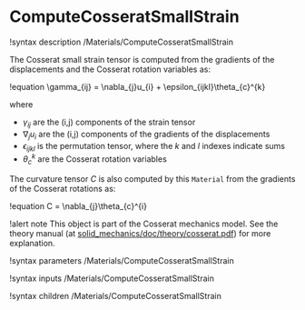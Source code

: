 # ComputeCosseratSmallStrain

!syntax description /Materials/ComputeCosseratSmallStrain

The Cosserat small strain tensor is computed from the gradients of the displacements and
the Cosserat rotation variables as:

!equation
\gamma_{ij} = \nabla_{j}u_{i} + \epsilon_{ijkl}\theta_{c}^{k}

where

- $\gamma_{ij}$ are the (i,j) components of the strain tensor
- $\nabla_{j}u_{i}$ are the  (i,j) components of the gradients of the displacements
- $\epsilon_{ijkl}$ is the permutation tensor, where the $k$ and $l$ indexes indicate sums
- $\theta_{c}^{k}$ are the Cosserat rotation variables

The curvature tensor $C$ is also computed by this `Material` from the gradients of the Cosserat rotations as:

!equation
C = \nabla_{j}\theta_{c}^{i}

!alert note
This object is part of the Cosserat mechanics model. See the theory manual (at [solid_mechanics/doc/theory/cosserat.pdf](https://github.com/idaholab/moose/tree/next/modules/solid_mechanics/doc/theory/cosserat.pdf))
for more explanation.

!syntax parameters /Materials/ComputeCosseratSmallStrain

!syntax inputs /Materials/ComputeCosseratSmallStrain

!syntax children /Materials/ComputeCosseratSmallStrain
